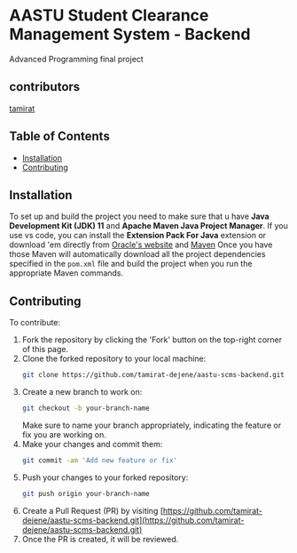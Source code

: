 # AASTU Student Clearance Management System - Backend
Advanced Programming final project

## contributors 
[tamirat](https://github.com/tamirat-dejene)
## Table of Contents

- [Installation](#installation)
- [Contributing](#contributing)

## Installation

To set up and build the project  you need to make sure that u have **Java Development Kit (JDK) 11** and **Apache Maven Java Project Manager**. If you use vs code, you can install the **Extension Pack For Java**
extension or download 'em directly from [Oracle's website](https://www.oracle.com/java/technologies/javase-jdk11-downloads.html) and [Maven](https://maven.apache.org/install.html) Once you have those Maven will automatically download all the project dependencies specified in the `pom.xml` file and build the project when you run the appropriate Maven commands.

## Contributing
To contribute:

1. Fork the repository by clicking the 'Fork' button on the top-right corner of this page.
2. Clone the forked repository to your local machine:
    ```bash
    git clone https://github.com/tamirat-dejene/aastu-scms-backend.git
    ```
3. Create a new branch to work on:
    ```bash
    git checkout -b your-branch-name
    ```
   Make sure to name your branch appropriately, indicating the feature or fix you are working on.
5. Make your changes and commit them:
    ```bash
    git commit -am 'Add new feature or fix'
    ```
6. Push your changes to your forked repository:
    ```bash
    git push origin your-branch-name
    ```
7. Create a Pull Request (PR) by visiting [https://github.com/tamirat-dejene/aastu-scms-backend.git](https://github.com/tamirat-dejene/aastu-scms-backend.git)
8. Once the PR is created, it will be reviewed.
